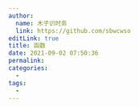 ```yaml
---
author: 
  name: 木子识时务
  link: https://github.com/sbwcwso
editLink: true
title: 函数
date: 2021-09-02 07:50:36
permalink: 
categories: 
  - 
tags: 
  - 
---
```

